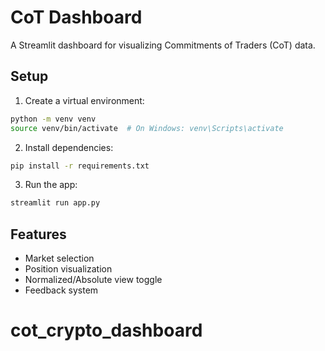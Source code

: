 # CoT Dashboard

A Streamlit dashboard for visualizing Commitments of Traders (CoT) data.

## Setup

1. Create a virtual environment:
```bash
python -m venv venv
source venv/bin/activate  # On Windows: venv\Scripts\activate
```

2. Install dependencies:
```bash
pip install -r requirements.txt
```

3. Run the app:
```bash
streamlit run app.py
```

## Features

- Market selection
- Position visualization
- Normalized/Absolute view toggle
- Feedback system
# cot_crypto_dashboard
